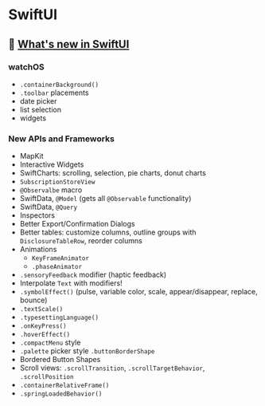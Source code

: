 # SwiftUI

## 🎥 [What's new in SwiftUI](https://developer.apple.com/wwdc23/10148)

### watchOS

- `.containerBackground()`
- `.toolbar` placements
- date picker
- list selection
- widgets

### New APIs and Frameworks

- MapKit
- Interactive Widgets
- SwiftCharts: scrolling, selection, pie charts, donut charts
- `SubscriptionStoreView`
- `@Observalbe` macro
- SwiftData, `@Model` (gets all `@Observable` functionality)
- SwiftData, `@Query`
- Inspectors
- Better Export/Confirmation Dialogs
- Better tables: customize columns, outline groups with `DisclosureTableRow`, reorder columns
- Animations
    - `KeyFrameAnimator`
    - `.phaseAnimator`
- `.sensoryFeedback` modifier (haptic feedback)
- Interpolate `Text` with modifiers!
- `.symbolEffect()` (pulse, variable color, scale, appear/disappear, replace, bounce)
- `.textScale()`
- `.typesettingLanguage()`
- `.onKeyPress()`
- `.hoverEffect()`
- `.compactMenu` style
- `.palette` picker style `.buttonBorderShape`
- Bordered Button Shapes
- Scroll views: `.scrollTransition`, `.scrollTargetBehavior`, `.scrollPosition`
- `.containerRelativeFrame()`
- `.springLoadedBehavior()`

